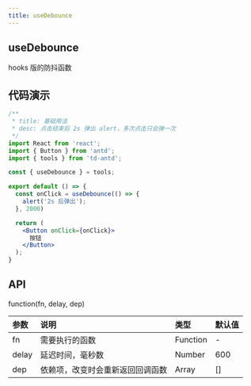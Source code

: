 ```yaml
---
title: useDebounce
---
```


## useDebounce

hooks 版的防抖函数

## 代码演示

```jsx
/**
 * title: 基础用法
 * desc: 点击结束后 2s 弹出 alert，多次点击只会弹一次
 */
import React from 'react';
import { Button } from 'antd';
import { tools } from 'td-antd';

const { useDebounce } = tools;

export default () => {
  const onClick = useDebounce(() => {
    alert('2s 后弹出');
  }, 2000)

  return (
    <Button onClick={onClick}>
      按钮
    </Button>
  );
}
```

## API

function(fn, delay, dep)

|参数|说明|类型|默认值|
|:--|:--|:--|:--|
|fn|需要执行的函数|Function|-|
|delay|延迟时间，毫秒数|Number|600|
|dep|依赖项，改变时会重新返回回调函数|Array|[]|

